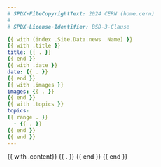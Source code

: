 ```yaml
---
# SPDX-FileCopyrightText: 2024 CERN (home.cern)
#
# SPDX-License-Identifier: BSD-3-Clause

{{ with (index .Site.Data.news .Name) }}
{{ with .title }}
title: {{ . }}
{{ end }}
{{ with .date }}
date: {{ . }}
{{ end }}
{{ with .images }}
images: {{ . }}
{{ end }}
{{ with .topics }}
topics:
{{ range . }}
  - {{ . }}
{{ end }}
{{ end }}
---
```


{{ with .content}}
{{ . }}
{{ end }}
{{ end }}
